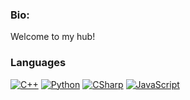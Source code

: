 ### Bio:
Welcome to my hub! 

### Languages

[![C++](https://img.shields.io/badge/-C++-000?&logo=c%2b%2b)](https://github.com/bioengstrom?tab=repositories&q=&type=&language=c%2B%2B)
[![Python](https://img.shields.io/badge/-Python-000?&logo=python)](https://github.com/bioengstrom?tab=repositories&q=&type=&language=python)
[![CSharp](https://img.shields.io/badge/-C%23-000?&logo=c-sharp)](https://github.com/bioengstrom?tab=repositories&q=&type=&language=csharp)
[![JavaScript](https://img.shields.io/badge/-JavaScript-000?&logo=JavaScript&logoColor=ddc508)](https://github.com/bioengstrom?tab=repositories&q=&type=&language=javascript)

<!--
### Hub Stats

 [![Top Langs](https://github-readme-stats.vercel.app/api/top-langs/?username=bioengstrom&theme=dark&layout=compact)](https://github.com/anuraghazra/github-readme-stats)
-->


<!--
**bioengstrom/bioengstrom** is a ✨ _special_ ✨ repository because its `README.md` (this file) appears on your GitHub profile.

Here are some ideas to get you started:

- 🔭 I’m currently working on ...
- 🌱 I’m currently learning ...
- 👯 I’m looking to collaborate on ...
- 🤔 I’m looking for help with ...
- 💬 Ask me about ...
- 📫 How to reach me: ...
- 😄 Pronouns: ...
- ⚡ Fun fact: ...
-->
